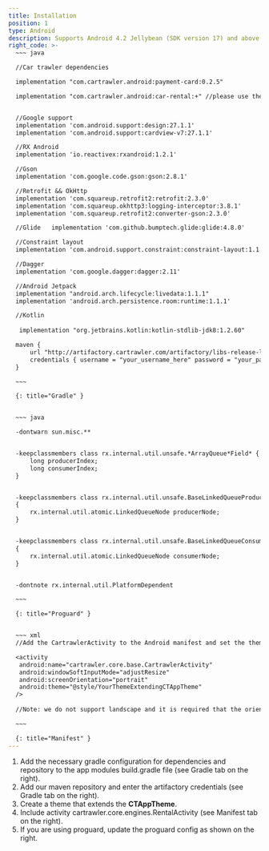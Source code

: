 ```yaml
---
title: Installation
position: 1
type: Android
description: Supports Android 4.2 Jellybean (SDK version 17) and above
right_code: >-
  ~~~ java

  //Car trawler dependencies

  implementation "com.cartrawler.android:payment-card:0.2.5"

  implementation "com.cartrawler.android:car-rental:+" //please use the version number sent to you by the CT team


  //Google support
  implementation 'com.android.support:design:27.1.1'
  implementation 'com.android.support:cardview-v7:27.1.1'

  //RX Android
  implementation 'io.reactivex:rxandroid:1.2.1'

  //Gson
  implementation 'com.google.code.gson:gson:2.8.1'

  //Retrofit && OkHttp
  implementation 'com.squareup.retrofit2:retrofit:2.3.0'
  implementation 'com.squareup.okhttp3:logging-interceptor:3.8.1'
  implementation 'com.squareup.retrofit2:converter-gson:2.3.0'

  //Glide   implementation 'com.github.bumptech.glide:glide:4.8.0'

  //Constraint layout
  implementation 'com.android.support.constraint:constraint-layout:1.1.2'

  //Dagger
  implementation 'com.google.dagger:dagger:2.11'

  //Android Jetpack
  implementation "android.arch.lifecycle:livedata:1.1.1"
  implementation 'android.arch.persistence.room:runtime:1.1.1'

  //Kotlin
  
   implementation "org.jetbrains.kotlin:kotlin-stdlib-jdk8:1.2.60"

  maven {
      url "http://artifactory.cartrawler.com/artifactory/libs-release-local"
      credentials { username = "your_username_here" password = "your_password_here" }
  }

  ~~~

  {: title="Gradle" }


  ~~~ java

  -dontwarn sun.misc.**


  -keepclassmembers class rx.internal.util.unsafe.*ArrayQueue*Field* {
      long producerIndex;
      long consumerIndex;
  }


  -keepclassmembers class rx.internal.util.unsafe.BaseLinkedQueueProducerNodeRef
  {
      rx.internal.util.atomic.LinkedQueueNode producerNode;
  }


  -keepclassmembers class rx.internal.util.unsafe.BaseLinkedQueueConsumerNodeRef
  {
      rx.internal.util.atomic.LinkedQueueNode consumerNode;
  }


  -dontnote rx.internal.util.PlatformDependent

  ~~~

  {: title="Proguard" }


  ~~~ xml
  //Add the CartrawlerActivity to the Android manifest and set the theme as the theme created in the previous step.  See example below:

  <activity 
   android:name="cartrawler.core.base.CartrawlerActivity"
   android:windowSoftInputMode="adjustResize"
   android:screenOrientation="portrait"
   android:theme="@style/YourThemeExtendingCTAppTheme"
  />
  
  //Note: we do not support landscape and it is required that the orientation is fixed to portrait

  ~~~

  {: title="Manifest" }
---
```



1. Add the necessary gradle configuration for dependencies and repository to the app modules build.gradle file (see Gradle tab on the right).
2. Add our maven repository and enter the artifactory credentials (see Gradle tab on the right).
3. Create a theme that extends the **CTAppTheme**.
4. Include activity cartrawler.core.engines.RentalActivity (see Manifest tab on the right).
5. If you are using proguard, update the proguard config as shown on the right.

